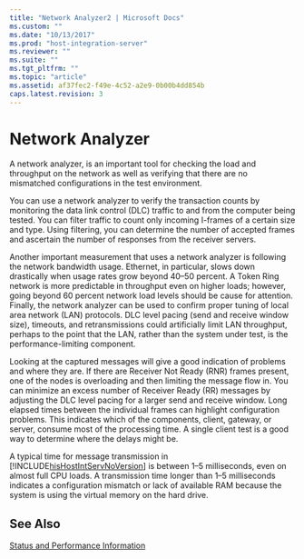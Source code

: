 ```yaml
---
title: "Network Analyzer2 | Microsoft Docs"
ms.custom: ""
ms.date: "10/13/2017"
ms.prod: "host-integration-server"
ms.reviewer: ""
ms.suite: ""
ms.tgt_pltfrm: ""
ms.topic: "article"
ms.assetid: af37fec2-f49e-4c52-a2e9-0b00b4dd854b
caps.latest.revision: 3
---
```

# Network Analyzer
A network analyzer, is an important tool for checking the load and throughput on the network as well as verifying that there are no mismatched configurations in the test environment.  
  
 You can use a network analyzer to verify the transaction counts by monitoring the data link control (DLC) traffic to and from the computer being tested. You can filter traffic to count only incoming I-frames of a certain size and type. Using filtering, you can determine the number of accepted frames and ascertain the number of responses from the receiver servers.  
  
 Another important measurement that uses a network analyzer is following the network bandwidth usage. Ethernet, in particular, slows down drastically when usage rates grow beyond 40–50 percent. A Token Ring network is more predictable in throughput even on higher loads; however, going beyond 60 percent network load levels should be cause for attention. Finally, the network analyzer can be used to confirm proper tuning of local area network (LAN) protocols. DLC level pacing (send and receive window size), timeouts, and retransmissions could artificially limit LAN throughput, perhaps to the point that the LAN, rather than the system under test, is the performance-limiting component.  
  
 Looking at the captured messages will give a good indication of problems and where they are. If there are Receiver Not Ready (RNR) frames present, one of the nodes is overloading and then limiting the message flow in. You can minimize an excess number of Receiver Ready (RR) messages by adjusting the DLC level pacing for a larger send and receive window. Long elapsed times between the individual frames can highlight configuration problems. This indicates which of the components, client, gateway, or server, consume most of the processing time. A single client test is a good way to determine where the delays might be.  
  
 A typical time for message transmission in [!INCLUDE[hisHostIntServNoVersion](../core/includes/hishostintservnoversion-md.md)] is between 1–5 milliseconds, even on almost full CPU loads. A transmission time longer than 1–5 milliseconds indicates a configuration mismatch or lack of available RAM because the system is using the virtual memory on the hard drive.  
  
## See Also  
 [Status and Performance Information](../core/status-and-performance-information.md)
